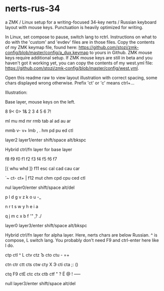 # nerts-rus-34
a ZMK / Linux setup for a writing-focused 34-key nerts / Russian keyboard layout with mouse keys. Punctuation is heavily optimized for writing.

In Linux, set compose to pause, switch lang to rctrl.
Instructions on what to do with the 'custom' and 'evdev' files are in those files. Copy the contents of my ZMK keymap file, found here: https://github.com/stozi/zmk-config/blob/master/config/a_dux.keymap to yours in Github. ZMK mouse keys require additional setup. If ZMK mouse keys are still in beta and you haven't got it working yet, you can copy the contents of my west.yml file: https://github.com/stozi/zmk-config/blob/master/config/west.yml.


Open this readme raw to view layout illustration with correct spacing, some chars displayed wrong otherwise. Prefix 'ct' or 'c' 
means ctrl+...

Illustration:

Base layer, mouse keys on the left.

8   9<  0>  1&  2     3   4   5   6   7!

ml  mu  md  mr  rmb   tab al  ad  au  ar

mmb v-  v+  lmb ,     .   hm  pd  pu  ed
                ctl

layer2 layer1/enter  shift/space alt/bkspc   
               

Hybrid ctrl/fn layer for base layer

f8  f9  f0  f1  f2    f3  f4  f5  f6  f7

[{  whu whd ]}  f11   esc cal cad cau car

`~  ct- ct+ \|  f12   mut chm cpd cpu ced
                ctl

nul layer0/enter  shift/space alt/del   


p   l   d   g   v     z   k   o   u   -_

n   r   t   s   w     y   h   e   i   a

q   j   m   c   x     b   f   '"  ,?  ./

layer0 layer3/enter  shift/space alt/bkspc   


Hybrid ctrl/fn layer for alpha layer. Here, nerts chars are below Russian. ^ is compose, L switch lang. You probably don't need F9 and ctrl-enter here like I do.

ctp ctl ^   L   ctv   ctz Ъ   cto ctu -
                          =+

ctn ctr ctt cts ctw   cty X   Э   cti cta
                          ;:  ()

ctq F9  ctE ctc ctx   ctb ctf "   ?   Ё
                              @   !   –—

null layer3/enter  shift/space alt/del   
